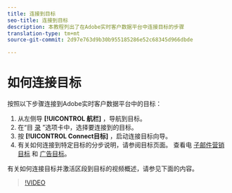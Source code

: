 ```yaml
---
title: 连接到目标
seo-title: 连接到目标
description: 本教程列出了在Adobe实时客户数据平台中连接目标的步骤
translation-type: tm+mt
source-git-commit: 2d97e763d9b30b955185286e52c68345d966dbde

---
```



# 如何连接目标

按照以下步骤连接到Adobe实时客户数据平台中的目标：

1. 从左侧导 **[!UICONTROL 航栏]** ，导航到目标。
2. 在“目 [录](/help/rtcdp/destinations/destinations-workspace.md#catalog) ”选项卡中，选择要连接到的目标。
3. 按 **[!UICONTROL Connect目标]** ，启动连接目标向导。
4. 有关如何连接到特定目标的分步说明，请参阅目标页面。 查看电 [子邮件营销目标](/help/rtcdp/destinations/email-marketing-destinations.md) 和 [广告目标](/help/rtcdp/destinations/advertising-destinations.md)。

有关如何连接目标并激活区段到目标的视频概述，请参见下面的内容。

>[!VIDEO](https://video.tv.adobe.com/v/29710?quality=12)